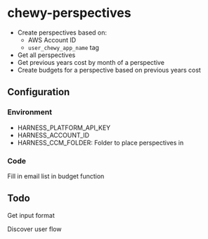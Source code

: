 # chewy-perspectives

- Create perspectives based on:
  - AWS Account ID
  - `user_chewy_app_name` tag
- Get all perspectives
- Get previous years cost by month of a perspective
- Create budgets for a perspective based on previous years cost

## Configuration

### Environment

- HARNESS_PLATFORM_API_KEY
- HARNESS_ACCOUNT_ID
- HARNESS_CCM_FOLDER: Folder to place perspectives in

### Code

Fill in email list in budget function

## Todo

Get input format

Discover user flow
